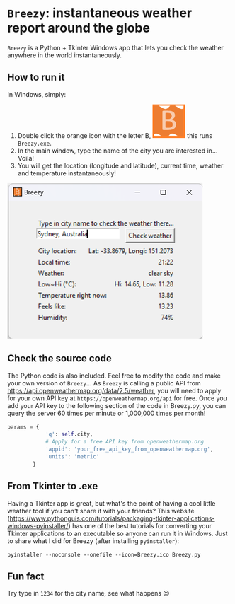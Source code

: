 # `Breezy`: instantaneous weather report around the globe

`Breezy` is a Python + Tkinter Windows app that lets you check the weather anywhere in the world instantaneously.

## How to run it
In Windows, simply:
1) Double click the orange icon with the letter B, ![Icon of Breezy](doc/Breezy_icon.png) this runs `Breezy.exe`.
2) In the main window, type the name of the city you are interested in... Voila!
3) You will get the location (longitude and latitude), current time, weather and temperature instantaneously!
   
![Window example of Breezy](doc/Breezy_window.png)

## Check the source code
The Python code is also included. Feel free to modify the code and make your own version of `Breezy`... As `Breezy` is calling a public API from https://api.openweathermap.org/data/2.5/weather, you will need to apply for your own API key at `https://openweathermap.org/api` for free. Once you add your API key to the following section of the code in Breezy.py, you can query the server 60 times per minute or 1,000,000 times per month!

```python
params = {
            'q': self.city,
            # Apply for a free API key from openweathermap.org
            'appid': 'your_free_api_key_from_openweathermap.org',
            'units': 'metric'
        }
```
## From Tkinter to .exe
Having a Tkinter app is great, but what's the point of having a cool little weather tool if you can't share it with your friends? This website (https://www.pythonguis.com/tutorials/packaging-tkinter-applications-windows-pyinstaller/) has one of the best tutorials for converting your Tkinter applications to an executable so anyone can run it in Windows. Just to share what I did for Breezy (after installing `pyinstaller`):

```
pyinstaller --noconsole --onefile --icon=Breezy.ico Breezy.py
```

## Fun fact
Try type in `1234` for the city name, see what happens 😉

